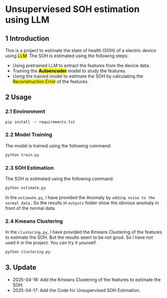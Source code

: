 # Unsuperviesed SOH estimation using LLM

## 1 Introduction  

This is a project to estimate the state of health (SOH) of a electric device using <mark>LLM</mark>. The SOH is estimated using the following steps:  
- Using pretrained LLM to extract the features from the device data.  
- Training the <mark>**Autoencoder**</mark> model to study the features.
- Using the trained model to estimate the SOH by calculating the <mark>Reconstruction Error</mark> of the features.
## 2 Usage
### 2.1 Environment
```bash
pip install -r requirements.txt
```
### 2.2 Model Training  
The model is trained using the following command:
```bash
python train.py
```
### 2.3 SOH Estimation
The SOH is estimated using the following command:
```bash
python estimate.py
```
In the `estimate.py`, I have provided the Anomaly by `adding noise to the normal data.` So the results in `outputs` folder show the obvious anomaly in front of the normal data.
### 2.4 Kmeans Clustering
In the `clustering.py`, I have provided the Kmeans Clustering of the features to estimate the SOH. But the results seem to be not good. So I have not used it in the project. You can try it yourself.
```bash
python clustering.py
```
## 3. Update
- 2025-04-18: Add the Kmeans Clustering of the features to estimate the SOH.
- 2025-04-17: Add the Code for Unsupervised SOH Estimation.